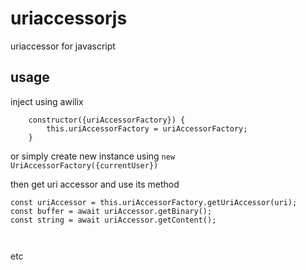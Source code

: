 # uriaccessorjs

uriaccessor for javascript

## usage

inject using awilix
```
    constructor({uriAccessorFactory}) {
        this.uriAccessorFactory = uriAccessorFactory;
    }
```

or simply create new instance using `new UriAccessorFactory({currentUser})`

then get uri accessor and use its method

```
const uriAccessor = this.uriAccessorFactory.getUriAccessor(uri);
const buffer = await uriAccessor.getBinary();
const string = await uriAccessor.getContent();



```

etc